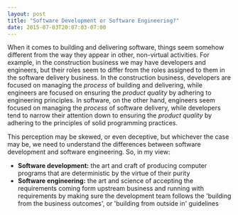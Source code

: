 ```yaml
---
layout: post
title: "Software Development or Software Engineering?"
date: 2015-07-03T20:07:03-07:00
---
```


When it comes to building and delivering software, things seem somehow different from the way they appear in other, non-virtual activities. For example, in the construction business we may have developers and engineers, but their roles seem to differ from the roles assigned to them in the software delivery business. In the construction business, developers are focused on managing the _process_ of building and delivering, while engineers are focused on ensuring the _product quality_ by adhering to engineering principles. In software, on the other hand, engineers seem focused on managing the _process_ of software delivery, while developers tend to narrow their attention down to ensuring the _product quality_ by adhering to the principles of solid programming practices.

This perception may be skewed, or even deceptive, but whichever the case may be, we need to understand the differences between software development and software engineering. So, in my view:

* **Software development:** the art and craft of producing computer programs that are deterministic by the virtue of their purity
* **Software engineering:** the art and science of accepting the requirements coming form upstream business and running with requirements by making sure the development team follows the 'building from the business outcomes', or 'building from outside in' guidelines